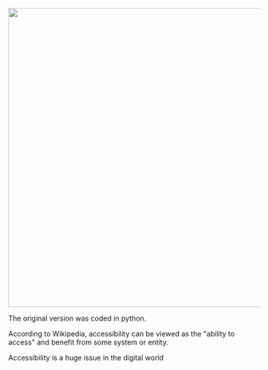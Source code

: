 


<p align="center">
  <img src="https://raw.githubusercontent.com/scalabli/peritia/main/resources/logos/peritia-logo.png", width="600"/>
</p>

The original version was coded in python.




According to Wikipedia, accessibility can be viewed as the "ability to access" and benefit from some system or entity.

Accessibility is a huge issue in the digital world
